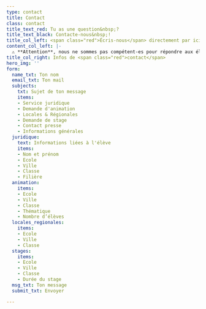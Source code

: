 ```yaml
---
type: contact
title: Contact
class: contact
title_text_red: Tu as une question&nbsp;?
title_text_black: Contacte-nous&nbsp;!
title_col_left: <span class="red">Écris-nous</span> directement par ici&nbsp;!
content_col_left: |-
  ⚠️ **Attention**, nous ne sommes pas compétent-es pour répondre aux élèves scolarisé-es en dehors de la Fédération Wallonie-Bruxelles en Belgique.
title_col_right: Infos de <span class="red">contact</span>
hero_img: ''
form:
  name_txt: Ton nom
  email_txt: Ton mail
  subjects:
    txt: Sujet de ton message
    items:
    - Service juridique
    - Demande d'animation
    - Locales & Régionales
    - Demande de stage
    - Contact presse
    - Informations générales
  juridique:
    text: Informations liées à l'élève
    items:
    - Nom et prénom
    - Ecole
    - Ville
    - Classe
    - Filière
  animation:
    items:
    - Ecole
    - Ville
    - Classe
    - Thématique
    - Nombre d’élèves
  locales_regionales:
    items:
    - Ecole
    - Ville
    - Classe
  stages:
    items:
    - Ecole
    - Ville
    - Classe
    - Durée du stage
  msg_txt: Ton message
  submit_txt: Envoyer

---
```

